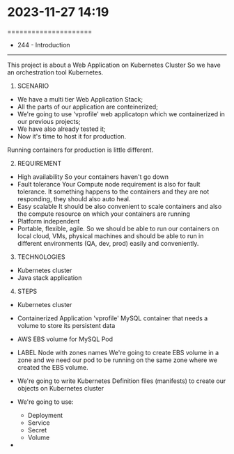 # 2023-11-27    14:19
=====================

* 244 - Introduction
--------------------
This project is about a Web Application on Kubernetes Cluster
So we have an orchestration tool Kubernetes.

1. SCENARIO
- We have a multi tier Web Application Stack;
- All the parts of our application are conteinerized;
- We're going to use 'vprofile' web applicatopn which we containerized in our previous projects;
- We have also already tested it;
- Now it's time to host it for production.

Running containers for production is little different.

2. REQUIREMENT
- High availability
    So your containers haven't go down 
- Fault tolerance 
    Your Compute node requirement is also for fault tolerance.
    It something happens to the containers and they are not responding, they should also auto heal.
- Easy scalable
    It should be also convenient to scale containers and also the compute resource on which your containers are running
- Platform independent
- Portable, flexible, agile.
    So we should be able to run our containers on local cloud, VMs, physical machines and should be able to run in different environments (QA, dev, prod) easily and conveniently.

3. TECHNOLOGIES
- Kubernetes cluster
- Java stack application

4. STEPS
- Kubernetes cluster
- Containerized Application 'vprofile'
    MySQL container that needs a volume to store its persistent data
- AWS EBS volume for MySQL Pod
- LABEL Node with zones names
    We're going to create EBS volume in a zone and we need our pod to be running on the same zone where we created the EBS volume.
- We're going to write Kubernetes Definition files (manifests) to create our objects on Kubernetes cluster
- We're going to use:
    + Deployment
    + Service
    + Secret
    + Volume

- 



